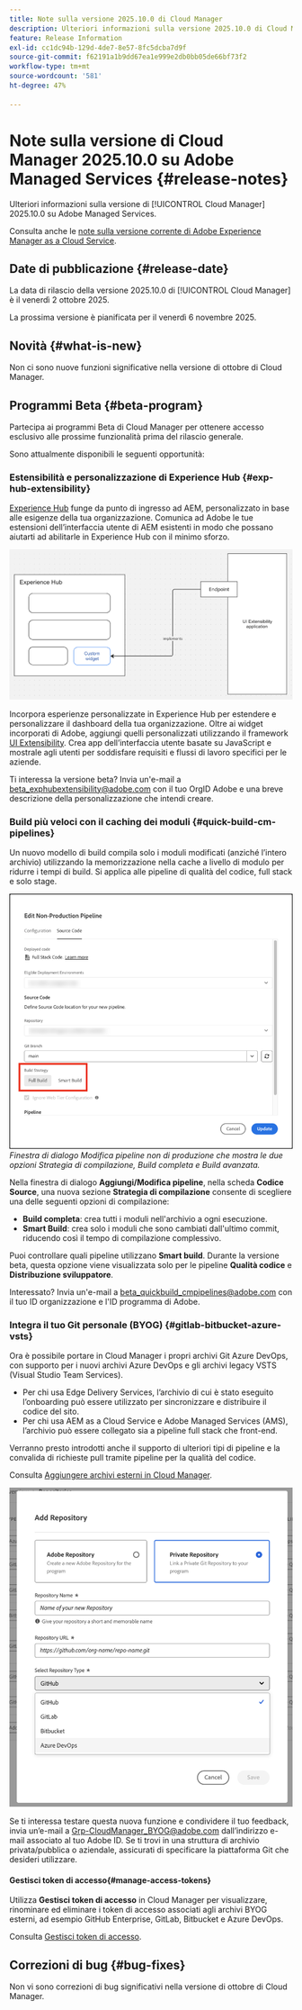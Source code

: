 ```yaml
---
title: Note sulla versione 2025.10.0 di Cloud Manager
description: Ulteriori informazioni sulla versione 2025.10.0 di Cloud Manager su Adobe Managed Services.
feature: Release Information
exl-id: cc1dc94b-129d-4de7-8e57-8fc5dcba7d9f
source-git-commit: f62191a1b9dd67ea1e999e2db0bb05de66bf73f2
workflow-type: tm+mt
source-wordcount: '581'
ht-degree: 47%

---
```


# Note sulla versione di Cloud Manager 2025.10.0 su Adobe Managed Services {#release-notes}

<!-- RELEASE WIKI  https://wiki.corp.adobe.com/display/DMSArchitecture/Cloud+Manager+2025.04.0+Release -->

Ulteriori informazioni sulla versione di [!UICONTROL Cloud Manager] 2025.10.0 su Adobe Managed Services.

Consulta anche le [note sulla versione corrente di Adobe Experience Manager as a Cloud Service](https://experienceleague.adobe.com/it/docs/experience-manager-cloud-service/content/release-notes/home).

## Date di pubblicazione {#release-date}

La data di rilascio della versione 2025.10.0 di [!UICONTROL Cloud Manager] è il venerdì 2 ottobre 2025.

<!-- There are no significant new features or bug fixes in the May Cloud Manager release. -->

La prossima versione è pianificata per il venerdì 6 novembre 2025.

<!-- SAVE FOR FUTURE POSSIBLE USE There are no significant new features or bug fixes in the May Cloud Manager release. -->

## Novità {#what-is-new}

Non ci sono nuove funzioni significative nella versione di ottobre di Cloud Manager.


## Programmi Beta {#beta-program}

Partecipa ai programmi Beta di Cloud Manager per ottenere accesso esclusivo alle prossime funzionalità prima del rilascio generale.

Sono attualmente disponibili le seguenti opportunità:

### Estensibilità e personalizzazione di Experience Hub {#exp-hub-extensibility}

[Experience Hub](https://experienceleague.adobe.com/it/docs/experience-manager-65/content/experience-hub/experience-hub) funge da punto di ingresso ad AEM, personalizzato in base alle esigenze della tua organizzazione. Comunica ad Adobe le tue estensioni dell’interfaccia utente di AEM esistenti in modo che possano aiutarti ad abilitarle in Experience Hub con il minimo sforzo.

![Diagramma del flusso di lavoro di estensibilità e personalizzazione di Experience Hub](/help/release-notes/assets/experience-hub-extensibility-customization.png)

Incorpora esperienze personalizzate in Experience Hub per estendere e personalizzare il dashboard della tua organizzazione. Oltre ai widget incorporati di Adobe, aggiungi quelli personalizzati utilizzando il framework [UI Extensibility](https://developer.adobe.com/uix/docs/). Crea app dell’interfaccia utente basate su JavaScript e mostrale agli utenti per soddisfare requisiti e flussi di lavoro specifici per le aziende.

Ti interessa la versione beta? Invia un&#39;e-mail a [beta_exphubextensibility@adobe.com](mailto:beta_exphubextensibility@adobe.com) con il tuo OrgID Adobe e una breve descrizione della personalizzazione che intendi creare.

### Build più veloci con il caching dei moduli {#quick-build-cm-pipelines}

Un nuovo modello di build compila solo i moduli modificati (anziché l’intero archivio) utilizzando la memorizzazione nella cache a livello di modulo per ridurre i tempi di build. Si applica alle pipeline di qualità del codice, full stack e solo stage.

![Finestra di dialogo Modifica pipeline non di produzione con le due opzioni Strategia di compilazione Full Build e Smart Build](/help/release-notes/assets/non-production-pipeline-edit.png)
*Finestra di dialogo Modifica pipeline non di produzione che mostra le due opzioni Strategia di compilazione, Build completa e Build avanzata.*

Nella finestra di dialogo **Aggiungi/Modifica pipeline**, nella scheda **Codice Source**, una nuova sezione **Strategia di compilazione** consente di scegliere una delle seguenti opzioni di compilazione:

* **Build completa**: crea tutti i moduli nell&#39;archivio a ogni esecuzione.
* **Smart Build**: crea solo i moduli che sono cambiati dall&#39;ultimo commit, riducendo così il tempo di compilazione complessivo.

Puoi controllare quali pipeline utilizzano **Smart build**. Durante la versione beta, questa opzione viene visualizzata solo per le pipeline **Qualità codice** e **Distribuzione sviluppatore**.

Interessato? Invia un&#39;e-mail a [beta_quickbuild_cmpipelines@adobe.com](mailto:beta_quickbuild_cmpipelines@adobe.com) con il tuo ID organizzazione e l&#39;ID programma di Adobe.

<!-- You can deactivate incremental builds at the pipeline level by setting the property `CM_BUILD_DISABLE_MODULE_CACHING` to `true` (effective during the `BUILD` step). For how to add pipeline variables, see [Pipeline variables](/help/getting-started/build-environment.md#pipeline-variables). -->


### Integra il tuo Git personale (BYOG) {#gitlab-bitbucket-azure-vsts}

<!-- BOTH CS & AMS -->

Ora è possibile portare in Cloud Manager i propri archivi Git Azure DevOps, con supporto per i nuovi archivi Azure DevOps e gli archivi legacy VSTS (Visual Studio Team Services).

* Per chi usa Edge Delivery Services, l’archivio di cui è stato eseguito l’onboarding può essere utilizzato per sincronizzare e distribuire il codice del sito.
* Per chi usa AEM as a Cloud Service e Adobe Managed Services (AMS), l’archivio può essere collegato sia a pipeline full stack che front-end.

Verranno presto introdotti anche il supporto di ulteriori tipi di pipeline e la convalida di richieste pull tramite pipeline per la qualità del codice.

Consulta [Aggiungere archivi esterni in Cloud Manager](/help/managing-code/external-repositories.md).

![Finestra di dialogo Aggiungi archivio](/help/release-notes/assets/azure-repo.png)

Se ti interessa testare questa nuova funzione e condividere il tuo feedback, invia un’e-mail a [Grp-CloudManager_BYOG@adobe.com](mailto:grp-cloudmanager_byog@adobe.com) dall’indirizzo e-mail associato al tuo Adobe ID. Se ti trovi in una struttura di archivio privata/pubblica o aziendale, assicurati di specificare la piattaforma Git che desideri utilizzare.

#### Gestisci token di accesso{#manage-access-tokens}

Utilizza **Gestisci token di accesso** in Cloud Manager per visualizzare, rinominare ed eliminare i token di accesso associati agli archivi BYOG esterni, ad esempio GitHub Enterprise, GitLab, Bitbucket e Azure DevOps.

Consulta [Gestisci token di accesso](/help/managing-code/manage-access-tokens.md).

<!-- If you are interested in testing this new feature and sharing your feedback, send an email to [Grp-CloudManager_BYOG@adobe.com](mailto:grp-cloudmanager_byog@adobe.com) from your email address associated with your Adobe ID. -->

## Correzioni di bug {#bug-fixes}

Non vi sono correzioni di bug significativi nella versione di ottobre di Cloud Manager.

<!--
Known Issues {#known-issues}

* A -->
